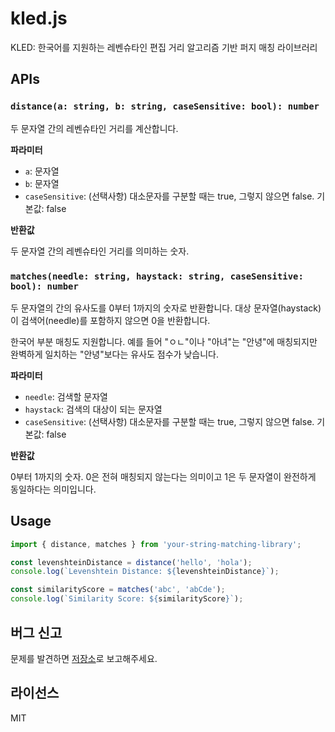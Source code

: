 # kled.js

KLED: 한국어를 지원하는 레벤슈타인 편집 거리 알고리즘 기반 퍼지 매칭 라이브러리

## APIs

### `distance(a: string, b: string, caseSensitive: bool): number`

두 문자열 간의 레벤슈타인 거리를 계산합니다.

**파라미터**

- `a`: 문자열
- `b`: 문자열
- `caseSensitive`: (선택사항) 대소문자를 구분할 때는 true, 그렇지 않으면 false. 기본값: false

**반환값**

두 문자열 간의 레벤슈타인 거리를 의미하는 숫자.

### `matches(needle: string, haystack: string, caseSensitive: bool): number`

두 문자열의 간의 유사도를 0부터 1까지의 숫자로 반환합니다. 대상 문자열(haystack)이 검색어(needle)를 포함하지 않으면 0을 반환합니다.

한국어 부분 매칭도 지원합니다. 예를 들어 "ㅇㄴ"이나 "아녀"는 "안녕"에 매칭되지만 완벽하게 일치하는 "안녕"보다는 유사도 점수가 낮습니다.

**파라미터**

- `needle`: 검색할 문자열
- `haystack`: 검색의 대상이 되는 문자열
- `caseSensitive`: (선택사항) 대소문자를 구분할 때는 true, 그렇지 않으면 false. 기본값: false

**반환값**

0부터 1까지의 숫자. 0은 전혀 매칭되지 않는다는 의미이고 1은 두 문자열이 완전하게 동일하다는 의미입니다.

## Usage


```ts
import { distance, matches } from 'your-string-matching-library';

const levenshteinDistance = distance('hello', 'hola');
console.log(`Levenshtein Distance: ${levenshteinDistance}`);

const similarityScore = matches('abc', 'abCde');
console.log(`Similarity Score: ${similarityScore}`);
```

## 버그 신고

문제를 발견하면 [저장소](https://github.com/taggon/kled-js)로 보고해주세요.

## 라이선스

MIT
